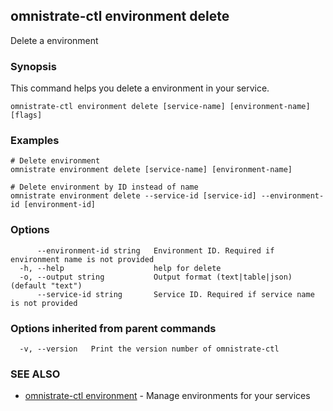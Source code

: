 ## omnistrate-ctl environment delete

Delete a environment

### Synopsis

This command helps you delete a environment in your service.

```
omnistrate-ctl environment delete [service-name] [environment-name] [flags]
```

### Examples

```
# Delete environment
omnistrate environment delete [service-name] [environment-name]

# Delete environment by ID instead of name
omnistrate environment delete --service-id [service-id] --environment-id [environment-id]
```

### Options

```
      --environment-id string   Environment ID. Required if environment name is not provided
  -h, --help                    help for delete
  -o, --output string           Output format (text|table|json) (default "text")
      --service-id string       Service ID. Required if service name is not provided
```

### Options inherited from parent commands

```
  -v, --version   Print the version number of omnistrate-ctl
```

### SEE ALSO

* [omnistrate-ctl environment](omnistrate-ctl_environment.md)	 - Manage environments for your services

